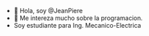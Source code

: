 - 👋 Hola, soy @JeanPiere
- 👀 Me intereza mucho sobre la programacion.
- Soy estudiante para Ing. Mecanico-Electrica


<!---
JeanPiere22121212/JeanPiere22121212 is a ✨ special ✨ repository because its `README.md` (this file) appears on your GitHub profile.
You can click the Preview link to take a look at your changes.
--->
